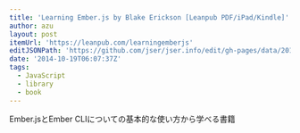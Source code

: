 ```yaml
---
title: 'Learning Ember.js by Blake Erickson [Leanpub PDF/iPad/Kindle]'
author: azu
layout: post
itemUrl: 'https://leanpub.com/learningemberjs'
editJSONPath: 'https://github.com/jser/jser.info/edit/gh-pages/data/2014/10/index.json'
date: '2014-10-19T06:07:37Z'
tags:
  - JavaScript
  - library
  - book
---
```

Ember.jsとEmber CLIについての基本的な使い方から学べる書籍
